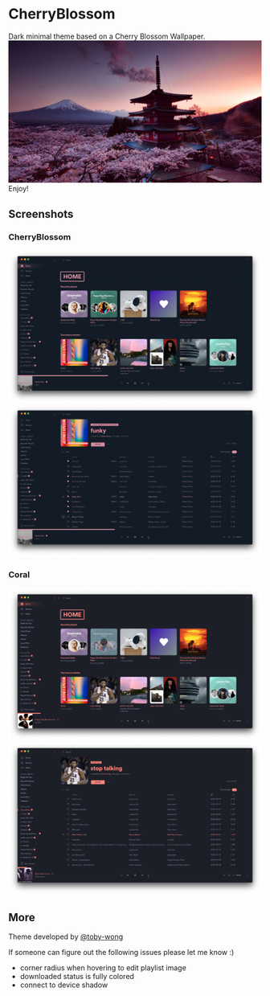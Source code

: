 # CherryBlossom
Dark minimal theme based on a Cherry Blossom Wallpaper. 
![Wallpaper](wallpaper.jpg)
Enjoy!

## Screenshots

### CherryBlossom

![Home Page Screenshot](screenshot.png)
![Playlist Screenshot](screenshot1.png)

### Coral

![Home Page Screenshot](screenshotCoral.png)
![Playlist Screenshot](screenshot1Coral.png)

## More
Theme developed by [@toby-wong](github.com/toby-wong)

If someone can figure out the following issues please let me know :)
- corner radius when hovering to edit playlist image
- downloaded status is fully colored
- connect to device shadow
